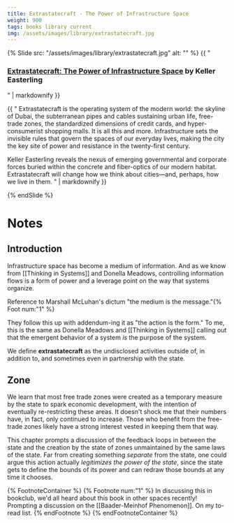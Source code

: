 ```yaml
---
title: Extrastatecraft - The Power of Infrastructure Space
weight: 900
tags: books library current
img: /assets/images/library/extrastatecraft.jpg
---
```


{% Slide src: "/assets/images/library/extrastatecraft.jpg" alt: "" %} {{ "
### [Extrastatecraft: The Power of Infrastructure Space](https://www.versobooks.com/books/2163-extrastatecraft) by Keller Easterling
" | markdownify }}

<div class="text-sm mtm"> {{ "
Extrastatecraft is the operating system of the modern world: the skyline of Dubai, the subterranean pipes and cables sustaining urban life, free-trade zones, the standardized dimensions of credit cards, and hyper-consumerist shopping malls. It is all this and more. Infrastructure sets the invisible rules that govern the spaces of our everyday lives, making the city the key site of power and resistance in the twenty-first century.

Keller Easterling reveals the nexus of emerging governmental and corporate forces buried within the concrete and fiber-optics of our modern habitat. Extrastatecraft will change how we think about cities—and, perhaps, how we live in them.
" | markdownify }}
</div>
{% endSlide %}

# Notes

## Introduction

Infrastructure space has become a medium of information. And as we know from [[Thinking in Systems]] and Donella Meadows, controlling information flows is a form of power and a leverage point on the way that systems organize.

Reference to Marshall McLuhan's dictum "the medium is the message."{% Foot num:"1" %}

They follow this up with addendum-ing it as "the action is the form." To me, this is the same as Donella Meadows and [[Thinking in Systems]] calling out that the emergent behavior of a system *is* the purpose of the system.

We define **extrastatecraft** as the undisclosed activities outside of, in addition to, and sometimes even in partnership with the state.

## Zone

We learn that most free trade zones were created as a temporary measure by the state to spark economic development, with the intention of eventually re-restricting these areas. It doesn't shock me that their numbers have, in fact, only continued to increase. Those who benefit from the free-trade zones likely have a strong interest vested in keeping them that way.

This chapter prompts a discussion of the feedback loops in between the state and the creation by the state of zones unmaintained by the same laws of the state. Far from creating something *separate* from the state, one could argue this action actually *legitimizes the power of the state*, since the state gets to define the bounds of its power and can redraw those bounds at any time it chooses.

{% FootnoteContainer %}
    {% Footnote num:"1" %}
        In discussing this in bookclub, we'd all heard about this book in other spaces recently! Prompting a discussion on the [[Baader-Meinhof Phenomenon]]. On my to-read list.
    {% endFootnote %}
{% endFootnoteContainer %}